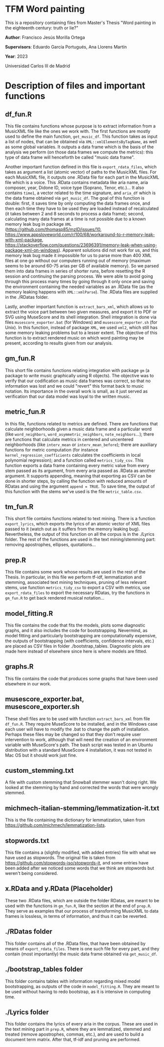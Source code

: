 # TFM Word painting

This is a repository containing files from Master's Thesis "Word painting in the eighteenth century: truth or lie?"

**Author**: Francisco Jesús Morilla Ortega

**Supervisors**: Eduardo García Portugués, Ana Llorens Martín

**Year**: 2023

Universidad Carlos III de Madrid


# Description of files and important functions

## df_fun.R
This file contains functions whose purpose is to extract information from a MusicXML file like the ones we work with. The first functions are mostly used to 
define the main function, `get_music_df`. This function takes as input a list of nodes, that can be obtained via `XML::xmlElementsByTagName`, as well as 
some global variables. It outputs a data frame which is the basis of the analysis we perform (on those data frames we compute the metrics): this type of
data frame will henceforth be called "music data frame".

Another important function defined in this file is `export_rdata_files`, which takes as argument a list (atomic vector) of paths to the MusicXML files. For
each MusicXML file, it outputs one .RData file for each part in the MusicXML file which is a voice. This .RData contains metadata like aria name, aria composer, 
year, Didone ID, voice type (Soprano, Tenor, etc.)... It also contains `time1`, a vector related to the time signature, and `aria_df` which is the data frame obtained
via `get_music_df`. The goal of this function is double: first, it saves time by only computing the data frames once, and then each time they have to be used they 
are loaded instead of recalculated (it takes between 2 and 8 seconds to process a data frame); second, calculating many data frames at a time is not possible 
due to a known memory leak bug in package `XML` (https://github.com/thomasp85/mzID/issues/10, https://www.appsloveworld.com/r/100/68/workaround-to-r-memory-leak-with-xml-package, 
https://stackoverflow.com/questions/23696391/memory-leak-when-using-package-xml-on-windows). Apparent solutions did not work for us, and this memory leak bug
made it impossible for us to parse more than 400 XML files at one go without our computers running out of memory (maximum seems to be around 60-75 arias per GB of available memory). So we parsed them into data frames in 
series of shorter runs, before resetting the R session and continuing the parsing process. We were able to avoid going through this process many times by going
through it only once and saving the environment containing the needed variables as an .RData file (as the memory leaking happens with `XML::xmlParse`).
The .RData files are supplied in the ./RDatas folder.

Lastly, another important function is `extract_bars_xml`, which allows us to extract the voice part between two given measures, and export it to PDF or
SVG using MuseScore and its shell integration. Shell integration is done via files `musescore_exporter.bat` (for Windows) and `musescore_exporter.sh` (for
Unix). In this function, instead of package `XML`, we used `xml2`, which still has some memory leaking problems but to a lesser extent. The objective of this 
function is to extract rendered music on which word painting may be present, according to results given from our analysis.

## gm_fun.R
This short file contains functions relating integration with package `gm` (a package to write music graphically using R objects). The objective was to verify
that our codification as music data frames was correct, so that no information was lost and we could "revert" this format back to music notation.
Its importance in the overall work is small, as it just served as verification that our data model was loyal to the written music.

## metric_fun.R
In this file, functions related to metrics are defined. There are functions that calculate neighborhoods given a music data frame and a particular word (like
`word_neighbors`, `word_asymmetric_neighbors`, `note_neighbors`...); there are functions that calculate metrics in centered and uncentered neighborhoods (like
`interv_mean` or `interv_mean_before`); there are auxiliary functions for metric computation (for instance `kernel_regression_coefficients` calculates the 
coefficients in local polynomial regression); and a function called `metrics_tidy_csv`. This function exports a data frame containing every metric value
from every stem passed as its argument, from every aria passed as .RData as another argument. It supports appending, meaning that exporting as CSV can be
done in shorter steps, by calling the function with reduced amounts of RDatas and using the argument `append = TRUE`. To save time, the output of this 
function with the stems we've used is the file `metric_table.csv`.

## tm_fun.R
This short file contains functions related to text mining. There is a function `export_lyrics`, which exports the lyrics of an atomic vector of XML files
passed to it (watch out as it suffers from the memory leaking bug). Nevertheless, the output of this function on all the corpus is in the ./Lyrics folder.
The rest of the functions are used in the text mining/stemming part: removing apostrophes, ellipses, quotations...

## prep.R
This file contains some work whose results are used in the rest of the Thesis. In particular, in this file we perform tf-idf, lemmatization and stemming, 
associated text mining techniques, pruning of less relevant stems, use function `metrics_tidy_csv` to export a CSV with metrics, use `export_rdata_files`
to export the necessary RDatas, try the functions in `gm_fun.R` to get back rendered musical notation...

## model_fitting.R
This file contains the code that fits the models, plots some diagnostic graphs, and it also includes the code for bootstrapping. Nevermind, as model fitting
and particularly bootstrapping are computationally expensive, the outputs of bootstrapping (with coefficients, confidence intervals, etc.) are placed as
CSV files in folder ./bootstrap_tables. Diagnostic plots are made here instead of elsewhere since here is where models are fitted.

## graphs.R
This file contains the code that produces some graphs that have been used elsewhere in our work.

## musescore_exporter.bat, musescore_exporter.sh
These shell files are to be used with function `extract_bars_xml` from file `df_fun.R`. They require MuseScore to be installed, and in the Windows case each 
user will have to modify the .bat to change the path of installation. Perhaps these files may be changed so that they don't require user intervention to work, 
although that will need the creation of an environment variable with MuseScore's path. The bash script was tested in an Ubuntu distribution with a standard
MuseScore 4 installation, it was not tested in Mac OS but it should work just fine.

## custom_stemming.txt
A file with custom stemming that Snowball stemmer wasn't doing right. We looked at the stemming by hand and corrected the words that were wrongly stemmed.

## michmech-italian-stemming/lemmatization-it.txt
This is the file containing the dictionary for lemmatization, taken from https://github.com/michmech/lemmatization-lists.

## stopwords.txt
This file contains a (slightly modified, with added entries) file with what we have used as stopwords. The original file is taken from https://github.com/stopwords-iso/stopwords-it, 
and some entries have been added after we noticed some words that we think are stopwords but weren't being considered.

## x.RData and y.RData (Placeholder)
These two .RData files, which are outside the folder RDatas, are meant to be used with the functions in `gm_fun.R`, like the section at the end of
`prep.R`. They serve as examples that our process of transforming MusicXML to data frames is lossless, in terms of information, and thus it can be reverted.

## ./RDatas folder
This folder contains all of the .RData files, that have been obtained by means of `export_rdata_files`. There is one such file for every part, and they 
contain (most importantly) the music data frame obtained via `get_music_df`.

## ./bootstrap_tables folder
This folder contains tables with information regarding mixed model bootstrapping, as outputs of the code in `model_fitting.R`. They are meant to be used 
without having to redo bootstrap, as it is intensive in computing time.

## ./Lyrics folder
This folder contains the lyrics of every aria in the corpus. These are used in the text mining part in `prep.R`, where they are lemmatized, stemmed and treated (remove
apostrophes, commas, etc.), and are used to build a document term matrix. After that, tf-idf and pruning are performed.
